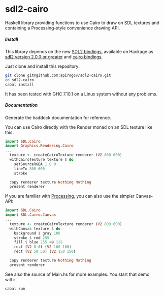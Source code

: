 # sdl2-cairo

Haskell library providing functions to use Cairo to draw on SDL textures and containing a Processing-style convenience drawing API.

##### Install

This library depends on the new [SDL2 bindings](https://github.com/haskell-game/sdl2), available on
Hackage as [sdl2 version 2.0.0 or greater](http://hackage.haskell.org/package/sdl2)
and [cairo bindings](https://hackage.haskell.org/package/cairo).

Just clone and install this repository:
```bash
git clone git@github.com:apirogov/sdl2-cairo.git
cd sdl2-cairo
cabal install
```

It has been tested with GHC 7.10.1 on a Linux system without any problems.

##### Documentation

Generate the haddock documentation for reference.

You can use Cairo directly with the Render monad on an SDL texture like this:

```haskell
import SDL.Cairo
import Graphics.Rendering.Cairo
...
  texture <- createCairoTexture renderer (V2 800 600)
  withCairoTexture texture $ do
    setSourceRGBA 1 0 0
    lineTo 800 600
    stroke

  copy renderer texture Nothing Nothing
  present renderer
```

If you are familiar with [Processing](https://processing.org/reference),
you can also use the simpler Canvas-API:

```haskell
import SDL.Cairo
import SDL.Cairo.Canvas
...
  texture <- createCairoTexture renderer (V2 800 600)
  withCanvas texture $ do
    background $ gray 100
    stroke $ red 255
    fill $ blue 255 <@ 128
    rect (V2 0 0) (V2 100 100)
    rect (V2 50 50) (V2 150 150)

  copy renderer texture Nothing Nothing
  present renderer
```

See also the source of Main.hs for more examples. You start that demo with:
```bash
cabal run
```
